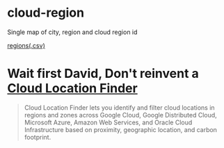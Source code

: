 # cloud-region
Single map of city, region and cloud region id

[regions(.csv)](./regions.csv)

# Wait first David, Don't reinvent a [Cloud Location Finder](https://cloud.google.com/location-finder/docs)
> Cloud Location Finder lets you identify and filter cloud locations in regions and zones 
> across Google Cloud, Google Distributed Cloud, Microsoft Azure, Amazon Web Services, and Oracle Cloud Infrastructure based on proximity, geographic location, and carbon footprint.

